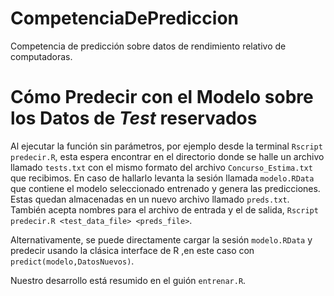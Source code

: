 # CompetenciaDePrediccion
Competencia de predicción sobre datos de rendimiento relativo de computadoras. 

# Cómo Predecir con el Modelo sobre los Datos de *Test* reservados

  Al ejecutar la función sin parámetros, por ejemplo desde la terminal `Rscript predecir.R`, esta espera encontrar en el directorio donde se halle un archivo llamado `tests.txt` con el mismo formato del archivo `Concurso_Estima.txt` que recibimos.
  En caso de hallarlo levanta la sesión llamada `modelo.RData` que contiene el modelo seleccionado entrenado y genera las predicciones. Estas quedan almacenadas en un nuevo archivo llamado `preds.txt`.
  También acepta nombres para el archivo de entrada y el de salida, `Rscript predecir.R <test_data_file> <preds_file>`.
  
  Alternativamente, se puede directamente cargar la sesión `modelo.RData` y predecir usando la clásica interface de R ,en este caso con `predict(modelo,DatosNuevos)`.
  
  Nuestro desarrollo está resumido en el guión `entrenar.R`.
